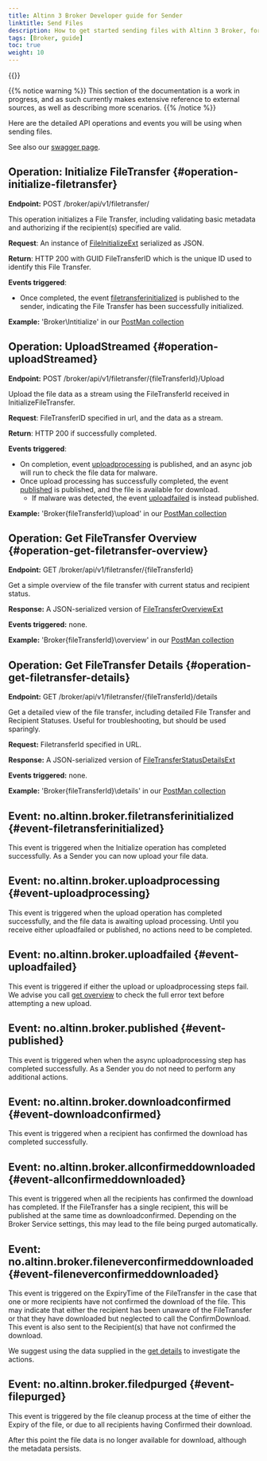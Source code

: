 ```yaml
---
title: Altinn 3 Broker Developer guide for Sender
linktitle: Send Files
description: How to get started sending files with Altinn 3 Broker, for developers
tags: [Broker, guide]
toc: true
weight: 10
---
```


{{<children />}}

{{% notice warning  %}}
This section of the documentation is a work in progress, and as such currently makes extensive reference to external sources, as well as describing more scenarios.
{{% /notice %}}

Here are the detailed API operations and events you will be using when sending files.

See also our [swagger page](/api/broker/spec/).

## Operation: Initialize FileTransfer {#operation-initialize-filetransfer}

**Endpoint:** POST /broker/api/v1/filetransfer/

This operation initializes a File Transfer, including validating basic metadata and authorizing if the recipient(s) specified are valid.

**Request**: An instance of [FileInitializeExt](https://github.com/Altinn/altinn-broker/blob/main/src/Altinn.Broker.API/Models/FileTransferInitializeExt.cs) serialized as JSON.

**Return**: HTTP 200 with GUID FileTransferID which is the unique ID used to identify this File Transfer.

**Events triggered**:

- Once completed, the event [filetransferinitialized](#event-filetransferinitialized) is published to the sender, indicating the File Transfer has been successfully initialized.

**Example:** 'Broker\Intitialize' in our [PostMan collection](https://github.com/Altinn/altinn-broker/blob/main/altinn3-broker-postman-collection.json)

## Operation: UploadStreamed {#operation-uploadStreamed}

**Endpoint:** POST /broker/api/v1/filetransfer/{fileTransferId}/Upload

Upload the file data as a stream using the FileTransferId received in InitializeFileTransfer.

**Request**: FileTransferID specified in url, and the data as a stream.

**Return**: HTTP 200 if successfully completed.

**Events triggered**:

- On completion, event [uploadprocessing](#event-uploadprocessing) is published, and an async job will run to check the file data for malware.
- Once upload processing has successfully completed, the event [published](#event-published) is published, and the file is available for download.
  - If malware was detected, the event [uploadfailed](#event-uploadfailed) is instead published.

**Example:** 'Broker\{fileTransferId}\upload' in our [PostMan collection](https://github.com/Altinn/altinn-broker/blob/main/altinn3-broker-postman-collection.json)

## Operation: Get FileTransfer Overview {#operation-get-filetransfer-overview}

**Endpoint:** GET /broker/api/v1/filetransfer/{fileTransferId}

Get a simple overview of the file transfer with current status and recipient status.

**Response:** A JSON-serialized version of [FileTransferOverviewExt](https://github.com/Altinn/altinn-broker/blob/main/src/Altinn.Broker.API/Models/FileTransferOverviewExt.cs)

**Events triggered:** none.

**Example:** 'Broker\{fileTransferId}\overview' in our [PostMan collection](https://github.com/Altinn/altinn-broker/blob/main/altinn3-broker-postman-collection.json)

## Operation: Get FileTransfer Details {#operation-get-filetransfer-details}

**Endpoint:** GET /broker/api/v1/filetransfer/{fileTransferId}/details

Get a detailed view of the file transfer, including detailed File Transfer and Recipient Statuses. Useful for troubleshooting, but should be used sparingly.

**Request:** FiletransferId specified in URL.

**Response:** A JSON-serialized version of [FileTransferStatusDetailsExt](https://github.com/Altinn/altinn-broker/blob/main/src/Altinn.Broker.API/Models/FileTransferStatusDetailsExt.cs)

**Events triggered:** none.

**Example:** 'Broker\{fileTransferId}\details' in our [PostMan collection](https://github.com/Altinn/altinn-broker/blob/main/altinn3-broker-postman-collection.json)

## Event: no.altinn.broker.filetransferinitialized {#event-filetransferinitialized}

This event is triggered when the Initialize operation has completed successfully.
As a Sender you can now upload your file data.

## Event: no.altinn.broker.uploadprocessing {#event-uploadprocessing}

This event is triggered when the upload operation has completed successfully, and the file data is awaiting upload processing.
Until you receive either uploadfailed or published, no actions need to be completed.

## Event: no.altinn.broker.uploadfailed {#event-uploadfailed}

This event is triggered if either the upload or uploadprocessing steps fail. We advise you call [get overview](#operation-get-filetransfer-overview) to check the full error text before attempting a new upload.

## Event: no.altinn.broker.published {#event-published}

This event is triggered when when the async uploadprocessing step has completed successfully.
As a Sender you do not need to perform any additional actions.

## Event: no.altinn.broker.downloadconfirmed {#event-downloadconfirmed}

This event is triggered when a recipient has confirmed the download has completed successfully.

## Event: no.altinn.broker.allconfirmeddownloaded {#event-allconfirmeddownloaded}

This event is triggered when all the recipients has confirmed the download has completed. If the FileTransfer has a single recipient, this will be published at the same time as downloadconfirmed.
Depending on the Broker Service settings, this may lead to the file being purged automatically.

## Event: no.altinn.broker.fileneverconfirmeddownloaded {#event-fileneverconfirmeddownloaded}

This event is triggered on the ExpiryTime of the FileTransfer in the case that one or more recipients have not confirmed the download of the file.
This may indicate that either the recipient has been unaware of the FileTransfer or that they have downloaded but neglected to call the ConfirmDownload.
This event is also sent to the Recipient(s) that have not confirmed the download.

We suggest using the data supplied in the [get details](#operation-get-filetransfer-details) to investigate the actions.

## Event: no.altinn.broker.filedpurged {#event-filepurged}

This event is triggered by the file cleanup process at the time of either the Expiry of the file, or due to all recipients having Confirmed their download.

After this point the file data is no longer available for download, although the metadata persists.
